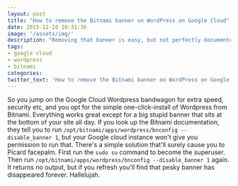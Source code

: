 ```yaml
---
layout: post
title: "How to remove the Bitnami banner on WordPress on Google Cloud"
date: 2015-12-10 10:31:36
image: '/assets/img/'
description: "Removing that banner is easy, but not perfectly documented. "
tags: 
- google cloud
- wordpress
- bitnami
categories:
twitter_text: 'How to remove the Bitnami banner on WordPress on Google Cloud.'
---
```


So you jump on the Google Cloud Wordpress bandwagon for extra speed, security etc, and you opt for the simple one-click-install of Wordpress from Bitnami. Everything works great except for a big stupid banner that sits at the bottom of your site all day. If you look up the Bitnami documentation, they tell you to run `/opt/bitnami/apps/wordpress/bnconfig --disable_banner 1`, but your Google cloud instance won't give you permission to run that. There's a simple solution that'll surely cause you to Picard facepalm. First run the `sudo su` command to become the superuser. Then run `/opt/bitnami/apps/wordpress/bnconfig --disable_banner 1` again. It returns no output, but if you refresh you'll find that pesky banner has disappeared forever. Hallelujah. 






